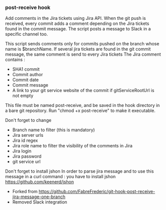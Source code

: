 ### post-receive hook

Add comments in the Jira tickets using Jira API.
When the git push is received, every commit adds a comment depending on the Jira tickets found in the commit message.
The script posts a message to Slack in a specific channel too.

This script sends comments only for commits pushed on the branch whose name is $branchName.
If several jira tickets are found in the git commit message, the same comment is send to every Jira tickets
The Jira comment contains :
- SHA1 commit
- Commit author
- Commit date
- Commit message
- A link to your git service website of the commit if gitServiceRootUrl is not empty

This file must be named post-receive, and be saved in the hook directory in a bare git repository.
Run "chmod +x post-receive" to make it executable.

Don't forget to change
- Branch name to filter (this is mandatory)
- Jira server urls
- Jira id regex
- Jira role name to filter the visibility of the comments in Jira
- Jira login
- Jira password
- git service url

Don't forget to install jshon
In order to parse jira message and to use this message in a curl command : you have to install jshon
https://github.com/keenerd/jshon

- Forked from https://github.com/FabreFrederic/git-hook-post-receive-jira-message-one-branch
- Removed Slack integration
